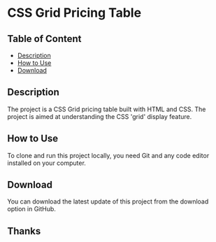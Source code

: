 # CSS Grid Pricing Table

## Table of Content
- [Description](#Description})
- [How to Use](#How_to_Use)
- [Download](#Download)

## Description
The project is a CSS Grid pricing table built with HTML and CSS. The project is aimed at understanding the CSS 'grid' display feature.

## How to Use
To clone and run this project locally, you need Git and any code editor installed on your computer.

## Download
You can download the latest update of this project from the download option in GitHub.

## Thanks 
